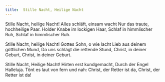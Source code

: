 ```yaml
---
title:  Stille Nacht, Heilige Nacht
---
```


Stille Nacht, heilige Nacht! Alles schläft, einsam wacht Nur das traute, hochheilige Paar. Holder Knabe im lockigen Haar, Schlaf in himmlischer Ruh, Schlaf in himmlischer Ruh.

Stille Nacht, heilige Nacht! Gottes Sohn, o wie lacht Lieb aus deinem göttlichen Mund, Da uns schlägt die rettende Stund, Christ, in deiner Geburt, Christ, in deiner Geburt.

Stille Nacht, Heilige Nacht! Hirten erst kundgemacht, Durch der Engel Halleluja. Tönt es laut von fern und nah: Christ, der Retter ist da, Christ, der Retter ist da!

